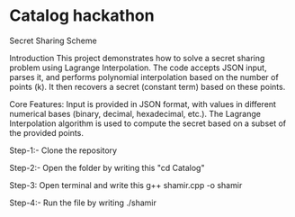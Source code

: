 # Catalog hackathon

Secret Sharing Scheme 

Introduction
This project demonstrates how to solve a secret sharing problem using Lagrange Interpolation. The code accepts JSON input, parses it, and performs polynomial interpolation based on the number of points (k). It then recovers a secret (constant term) based on these points.

Core Features:
Input is provided in JSON format, with values in different numerical bases (binary, decimal, hexadecimal, etc.).
The Lagrange Interpolation algorithm is used to compute the secret based on a subset of the provided points.


Step-1:- Clone the repository

Step-2:- Open the folder by writing this "cd Catalog"

Step-3: Open terminal and write this g++ shamir.cpp -o shamir

Step-4:- Run the file by writing ./shamir
